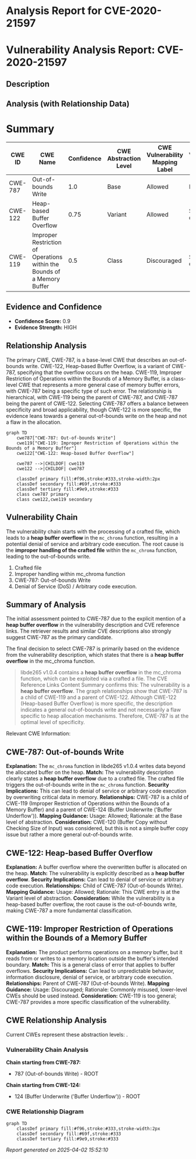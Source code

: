 # Analysis Report for CVE-2020-21597

# Vulnerability Analysis Report: CVE-2020-21597

## Description



## Analysis (with Relationship Data)

# Summary
| CWE ID | CWE Name | Confidence | CWE Abstraction Level | CWE Vulnerability Mapping Label | CWE-Vulnerability Mapping Notes |
|---|---|---|---|---|---|
| CWE-787 | Out-of-bounds Write | 1.0 | Base | Allowed | Primary CWE |
| CWE-122 | Heap-based Buffer Overflow | 0.75 | Variant | Allowed | Secondary Candidate |
| CWE-119 | Improper Restriction of Operations within the Bounds of a Memory Buffer | 0.5 | Class | Discouraged | Secondary Candidate |

## Evidence and Confidence

*   **Confidence Score:** 0.9
*   **Evidence Strength:** HIGH

## Relationship Analysis
The primary CWE, CWE-787, is a base-level CWE that describes an out-of-bounds write. CWE-122, Heap-based Buffer Overflow, is a variant of CWE-787, specifying that the overflow occurs on the heap. CWE-119, Improper Restriction of Operations within the Bounds of a Memory Buffer, is a class-level CWE that represents a more general case of memory buffer errors, with CWE-787 being a specific type of such error. The relationship is hierarchical, with CWE-119 being the parent of CWE-787, and CWE-787 being the parent of CWE-122. Selecting CWE-787 offers a balance between specificity and broad applicability, though CWE-122 is more specific, the evidence leans towards a general out-of-bounds write on the heap and not a flaw in the allocation.

```mermaid
graph TD
    cwe787["CWE-787: Out-of-bounds Write"]
    cwe119["CWE-119: Improper Restriction of Operations within the Bounds of a Memory Buffer"]
    cwe122["CWE-122: Heap-based Buffer Overflow"]
    
    cwe787 -->|CHILDOF| cwe119
    cwe122 -->|CHILDOF| cwe787
    
    classDef primary fill:#f96,stroke:#333,stroke-width:2px
    classDef secondary fill:#69f,stroke:#333
    classDef tertiary fill:#9e9,stroke:#333
    class cwe787 primary
    class cwe122,cwe119 secondary
```

## Vulnerability Chain
The vulnerability chain starts with the processing of a crafted file, which leads to a **heap buffer overflow** in the `mc_chroma` function, resulting in a potential denial of service and arbitrary code execution. The root cause is the **improper handling of the crafted file** within the `mc_chroma` function, leading to the out-of-bounds write.
1.  Crafted file
2.  Improper handling within mc\_chroma function
3.  CWE-787: Out-of-bounds Write
4.  Denial of Service (DoS) / Arbitrary code execution.

## Summary of Analysis
The initial assessment pointed to CWE-787 due to the explicit mention of a **heap buffer overflow** in the vulnerability description and CVE reference links. The retriever results and similar CVE descriptions also strongly suggest CWE-787 as the primary candidate.

The final decision to select CWE-787 is primarily based on the evidence from the vulnerability description, which states that there is a **heap buffer overflow** in the mc_chroma function.
> libde265 v1.0.4 contains a **heap buffer overflow** in the mc_chroma function, which can be exploited via a crafted a file.
The CVE Reference Links Content Summary confirms this:
> The vulnerability is a **heap buffer overflow**.
The graph relationships show that CWE-787 is a child of CWE-119 and a parent of CWE-122. Although CWE-122 (Heap-based Buffer Overflow) is more specific, the description indicates a general out-of-bounds write and not necessarily a flaw specific to heap allocation mechanisms. Therefore, CWE-787 is at the optimal level of specificity.

Relevant CWE Information:

## CWE-787: Out-of-bounds Write
**Explanation:** The `mc_chroma` function in libde265 v1.0.4 writes data beyond the allocated buffer on the heap.
**Match:** The vulnerability description clearly states a **heap buffer overflow** due to a crafted file. The crafted file triggers the out-of-bounds write in the `mc_chroma` function.
**Security Implications:** This can lead to denial of service or arbitrary code execution by overwriting critical data in memory.
**Relationships:** CWE-787 is a child of CWE-119 (Improper Restriction of Operations within the Bounds of a Memory Buffer) and a parent of CWE-124 (Buffer Underwrite ('Buffer Underflow')).
**Mapping Guidance:** Usage: Allowed; Rationale: at the Base level of abstraction.
**Consideration:** CWE-120 (Buffer Copy without Checking Size of Input) was considered, but this is not a simple buffer copy issue but rather a more general out-of-bounds write.

## CWE-122: Heap-based Buffer Overflow
**Explanation:** A buffer overflow where the overwritten buffer is allocated on the heap.
**Match:** The vulnerability is explicitly described as a **heap buffer overflow**.
**Security Implications:** Can lead to denial of service or arbitrary code execution.
**Relationships:** Child of CWE-787 (Out-of-bounds Write).
**Mapping Guidance:** Usage: Allowed; Rationale: This CWE entry is at the Variant level of abstraction.
**Consideration:** While the vulnerability is a heap-based buffer overflow, the root cause is the out-of-bounds write, making CWE-787 a more fundamental classification.

## CWE-119: Improper Restriction of Operations within the Bounds of a Memory Buffer
**Explanation:** The product performs operations on a memory buffer, but it reads from or writes to a memory location outside the buffer's intended boundary.
**Match:** This is a general class of error that applies to buffer overflows.
**Security Implications:** Can lead to unpredictable behavior, information disclosure, denial of service, or arbitrary code execution.
**Relationships:** Parent of CWE-787 (Out-of-bounds Write).
**Mapping Guidance:** Usage: Discouraged; Rationale: Commonly misused, lower-level CWEs should be used instead.
**Consideration:** CWE-119 is too general; CWE-787 provides a more specific classification of the vulnerability.


## CWE Relationship Analysis

Current CWEs represent these abstraction levels: .


### Vulnerability Chain Analysis

**Chain starting from CWE-787:**
- 787 (Out-of-bounds Write) - ROOT


**Chain starting from CWE-124:**
- 124 (Buffer Underwrite ('Buffer Underflow')) - ROOT



### CWE Relationship Diagram

```mermaid
graph TD
    classDef primary fill:#f96,stroke:#333,stroke-width:2px
    classDef secondary fill:#69f,stroke:#333
    classDef tertiary fill:#9e9,stroke:#333
```



*Report generated on 2025-04-02 15:52:10*
